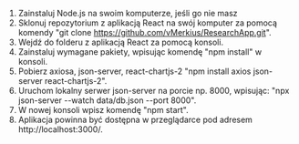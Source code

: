 1. Zainstaluj Node.js na swoim komputerze, jeśli go nie masz
2. Sklonuj repozytorium z aplikacją React na swój komputer za pomocą komendy "git clone <https://github.com/vMerkius/ResearchApp.git>".
3. Wejdź do folderu z aplikacją React za pomocą konsoli.
4. Zainstaluj wymagane pakiety, wpisując komendę "npm install" w konsoli.
5. Pobierz axiosa, json-server, react-chartjs-2 "npm install axios json-server react-chartjs-2".
6. Uruchom lokalny serwer json-server na porcie np. 8000, wpisując: "npx json-server --watch data/db.json --port 8000".
7. W nowej konsoli wpisz komendę "npm start".
8. Aplikacja powinna być dostępna w przeglądarce pod adresem http://localhost:3000/.
